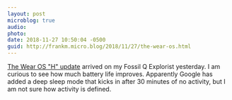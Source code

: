 ```yaml
---
layout: post
microblog: true
audio: 
photo: 
date: 2018-11-27 10:50:04 -0500
guid: http://frankm.micro.blog/2018/11/27/the-wear-os.html
---
```

[The Wear OS "H" update](https://support.google.com/wearos/thread/563800?hl=en) arrived on my Fossil Q Explorist yesterday. I am curious to see how much battery life improves. Apparently Google has added a deep sleep mode that kicks in after 30 minutes of no activity, but I am not sure how activity is defined.
